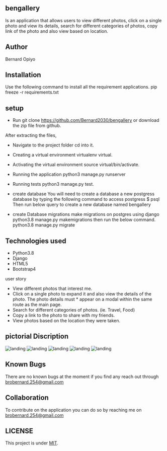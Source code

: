 ## bengallery
Is an application that allows users to  view different photos, click on a single photo and view its details, search for different categories of photos, copy link of the photo and also view based on location.
## Author
Bernard Opiyo

## Installation
Use the following command to install all the requirement applications. pip freeze -r requirements.txt

## setup
* Run git clone https://github.com/Bernard2030/bengallery or download the zip file from github.

After extracting the files,

* Navigate to the project folder cd into it.

* Creating a virtual environment virtualenv virtual.

* Activating the virtual environment source virtual/bin/activate.

* Running the application python3 manage.py runserver

* Running tests python3 manage.py test.

* create database
    You will need to create a database a new postgress database by typing the following command to access postgress
        $ psql
    Then run below query to create a new database named bengallery
        
* create Database migrations
    make migrations on postgres using django
        python3.8 manage.py makemigrations 
    then run the below command.
        python3.8 manage.py migrate

## Technologies used
* Python3.8
* Django  
* HTML5  
* Bootstrap4

user story

* View different photos that interest me.
* Click on a single photo to expand it and also view the details of the photo. The photo details must * appear on a modal within the same route as the main page.
* Search for different categories of photos. (ie. Travel, Food)
* Copy a link to the photo to share with my friends.
* View photos based on the location they were taken.


## pictorial Discription
<img src="image/image1.png" alt="landing"/>
<img src="image/image2.png" alt="landing"/>
<img src="image/image3.png" alt="landing"/>
<img src="image/image4.png" alt="landing"/>
<img src="image/image5.png" alt="landing"/>
	
	
	
	
	
	
## Known Bugs
There are no known bugs at the moment if you find any reach out through brobernard.254@gmail.com

## Collaboration
To contribute on the application you can do so by reaching me on brobernard.254@gmail.com

## LICENSE
This project is under [MIT](LICENSE).